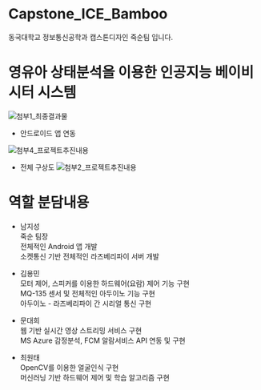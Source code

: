 # Capstone_ICE_Bamboo
동국대학교 정보통신공학과 캡스톤디자인 죽순팀 입니다.

# 영유아 상태분석을 이용한 인공지능 베이비시터 시스템
![첨부1_최종결과물](https://user-images.githubusercontent.com/28482817/59846734-a50fc980-939b-11e9-8d50-675a79896a96.png)

- 안드로이드 앱 연동

![첨부4_프로젝트추진내용](https://user-images.githubusercontent.com/28482817/59847035-6b8b8e00-939c-11e9-8aa4-a8c0623c05a1.PNG)

- 전체 구상도
![첨부2_프로젝트추진내용](https://user-images.githubusercontent.com/28482817/59846855-e902ce80-939b-11e9-8351-02972f81f80d.png)

# 역할 분담내용<br>
- 남지성<br>
	죽순 팀장<br>
	전체적인 Android 앱 개발 <br>
	소켓통신 기반 전체적인 라즈베리파이 서버 개발<br>
	
- 김용민<br>
	모터 제어, 스피커를 이용한 하드웨어(요람) 제어 기능 구현<br>
	MQ-135 센서 및 전체적인 아두이노 기능 구현<br>
	아두이노 - 라즈베리파이 간 시리얼 통신 구현 <br>
	
- 문대희<br>
	웹 기반 실시간 영상 스트리밍 서비스 구현<br>
	MS Azure 감정분석, FCM 알람서비스 API 연동 및 구현<br>
		
- 최원태<br>
	OpenCV를 이용한 얼굴인식 구현<br>
	머신러닝 기반 하드웨어 제어 및 학습 알고리즘 구현<br>

